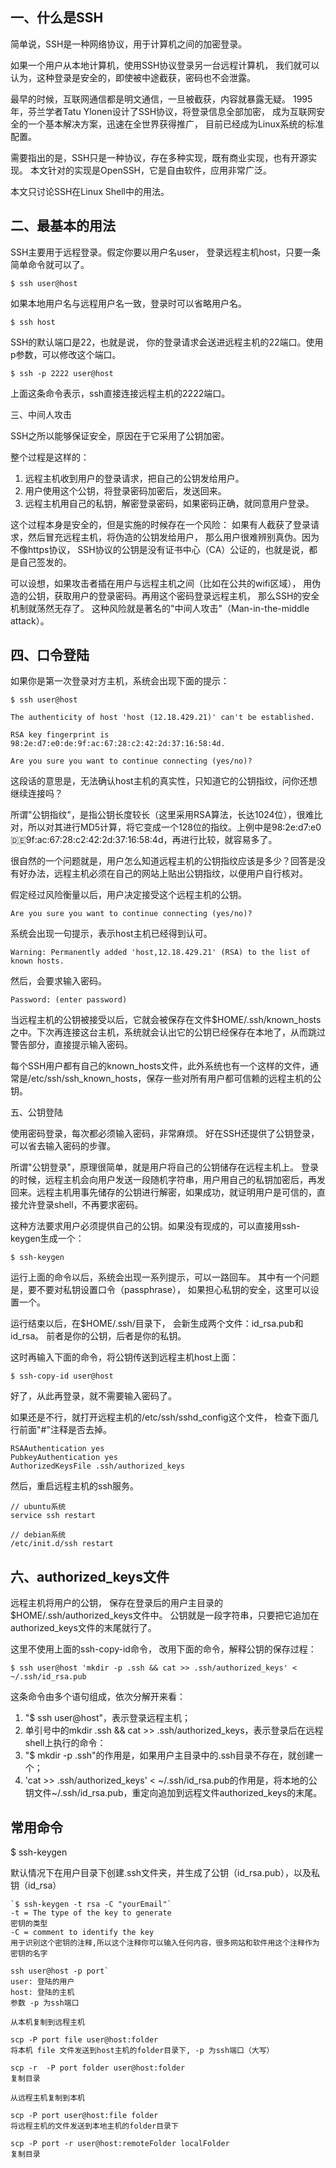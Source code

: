 ## 一、什么是SSH

简单说，SSH是一种网络协议，用于计算机之间的加密登录。

如果一个用户从本地计算机，使用SSH协议登录另一台远程计算机，
我们就可以认为，这种登录是安全的，即使被中途截获，密码也不会泄露。

最早的时候，互联网通信都是明文通信，一旦被截获，内容就暴露无疑。
1995年，芬兰学者Tatu Ylonen设计了SSH协议，将登录信息全部加密，
成为互联网安全的一个基本解决方案，迅速在全世界获得推广，
目前已经成为Linux系统的标准配置。

需要指出的是，SSH只是一种协议，存在多种实现，既有商业实现，也有开源实现。
本文针对的实现是OpenSSH，它是自由软件，应用非常广泛。

本文只讨论SSH在Linux Shell中的用法。

## 二、最基本的用法

SSH主要用于远程登录。假定你要以用户名user，
登录远程主机host，只要一条简单命令就可以了。

`$ ssh user@host`

如果本地用户名与远程用户名一致，登录时可以省略用户名。

`$ ssh host`

SSH的默认端口是22，也就是说，
你的登录请求会送进远程主机的22端口。使用p参数，可以修改这个端口。

`$ ssh -p 2222 user@host`

上面这条命令表示，ssh直接连接远程主机的2222端口。

三、中间人攻击

SSH之所以能够保证安全，原因在于它采用了公钥加密。

整个过程是这样的：
1. 远程主机收到用户的登录请求，把自己的公钥发给用户。
2. 用户使用这个公钥，将登录密码加密后，发送回来。
3. 远程主机用自己的私钥，解密登录密码，如果密码正确，就同意用户登录。

这个过程本身是安全的，但是实施的时候存在一个风险：
如果有人截获了登录请求，然后冒充远程主机，将伪造的公钥发给用户，
那么用户很难辨别真伪。因为不像https协议，
SSH协议的公钥是没有证书中心（CA）公证的，也就是说，都是自己签发的。

可以设想，如果攻击者插在用户与远程主机之间（比如在公共的wifi区域），
用伪造的公钥，获取用户的登录密码。再用这个密码登录远程主机，
那么SSH的安全机制就荡然无存了。
这种风险就是著名的"中间人攻击"（Man-in-the-middle attack）。

## 四、口令登陆

如果你是第一次登录对方主机，系统会出现下面的提示：

```
$ ssh user@host

The authenticity of host 'host (12.18.429.21)' can't be established.

RSA key fingerprint is 98:2e:d7:e0:de:9f:ac:67:28:c2:42:2d:37:16:58:4d.

Are you sure you want to continue connecting (yes/no)?
```
这段话的意思是，无法确认host主机的真实性，只知道它的公钥指纹，问你还想继续连接吗？

所谓"公钥指纹"，是指公钥长度较长（这里采用RSA算法，长达1024位），很难比对，所以对其进行MD5计算，将它变成一个128位的指纹。上例中是98:2e:d7:e0:de:9f:ac:67:28:c2:42:2d:37:16:58:4d，再进行比较，就容易多了。

很自然的一个问题就是，用户怎么知道远程主机的公钥指纹应该是多少？回答是没有好办法，远程主机必须在自己的网站上贴出公钥指纹，以便用户自行核对。

假定经过风险衡量以后，用户决定接受这个远程主机的公钥。

`Are you sure you want to continue connecting (yes/no)? `

系统会出现一句提示，表示host主机已经得到认可。

`Warning: Permanently added 'host,12.18.429.21' (RSA) to the list of known hosts.`

然后，会要求输入密码。

`Password: (enter password)`

当远程主机的公钥被接受以后，它就会被保存在文件$HOME/.ssh/known_hosts之中。下次再连接这台主机，系统就会认出它的公钥已经保存在本地了，从而跳过警告部分，直接提示输入密码。

每个SSH用户都有自己的known_hosts文件，此外系统也有一个这样的文件，通常是/etc/ssh/ssh_known_hosts，保存一些对所有用户都可信赖的远程主机的公钥。

五、公钥登陆

使用密码登录，每次都必须输入密码，非常麻烦。
好在SSH还提供了公钥登录，可以省去输入密码的步骤。

所谓"公钥登录"，原理很简单，就是用户将自己的公钥储存在远程主机上。
登录的时候，远程主机会向用户发送一段随机字符串，用户用自己的私钥加密后，再发回来。远程主机用事先储存的公钥进行解密，如果成功，就证明用户是可信的，直接允许登录shell，不再要求密码。

这种方法要求用户必须提供自己的公钥。如果没有现成的，可以直接用ssh-keygen生成一个：

`$ ssh-keygen`

运行上面的命令以后，系统会出现一系列提示，可以一路回车。
其中有一个问题是，要不要对私钥设置口令（passphrase），
如果担心私钥的安全，这里可以设置一个。

运行结束以后，在$HOME/.ssh/目录下，
会新生成两个文件：id_rsa.pub和id_rsa。
前者是你的公钥，后者是你的私钥。

这时再输入下面的命令，将公钥传送到远程主机host上面：

`$ ssh-copy-id user@host`

好了，从此再登录，就不需要输入密码了。

如果还是不行，就打开远程主机的/etc/ssh/sshd_config这个文件，
检查下面几行前面"#"注释是否去掉。
```
RSAAuthentication yes
PubkeyAuthentication yes
AuthorizedKeysFile .ssh/authorized_keys
```
然后，重启远程主机的ssh服务。

```
// ubuntu系统
service ssh restart

// debian系统
/etc/init.d/ssh restart
```

## 六、authorized_keys文件

远程主机将用户的公钥，
保存在登录后的用户主目录的$HOME/.ssh/authorized_keys文件中。
公钥就是一段字符串，只要把它追加在authorized_keys文件的末尾就行了。

这里不使用上面的ssh-copy-id命令，
改用下面的命令，解释公钥的保存过程：

`$ ssh user@host 'mkdir -p .ssh && cat >> .ssh/authorized_keys' < ~/.ssh/id_rsa.pub`

这条命令由多个语句组成，依次分解开来看：
1. "$ ssh user@host"，表示登录远程主机；
2. 单引号中的mkdir .ssh && cat >> .ssh/authorized_keys，表示登录后在远程shell上执行的命令：
3. "$ mkdir -p .ssh"的作用是，如果用户主目录中的.ssh目录不存在，就创建一个；
4. 'cat >> .ssh/authorized_keys' < ~/.ssh/id_rsa.pub的作用是，将本地的公钥文件~/.ssh/id_rsa.pub，重定向追加到远程文件authorized_keys的末尾。

## 常用命令

$ ssh-keygen

默认情况下在用户目录下创建.ssh文件夹，并生成了公钥（id_rsa.pub），以及私钥（id_rsa）

```
`$ ssh-keygen -t rsa -C "yourEmail"`
-t = The type of the key to generate 
密钥的类型 
-C = comment to identify the key 
用于识别这个密钥的注释,所以这个注释你可以输入任何内容，很多网站和软件用这个注释作为密钥的名字
```

```
ssh user@host -p port`
user: 登陆的用户
host: 登陆的主机
参数 -p 为ssh端口
```

```
从本机复制到远程主机

scp -P port file user@host:folder
将本机 file 文件发送到host主机的folder目录下, -p 为ssh端口（大写）

scp -r  -P port folder user@host:folder
复制目录
```

```
从远程主机复制到本机

scp -P port user@host:file folder
将远程主机的文件发送到本地主机的folder目录下

scp -P port -r user@host:remoteFolder localFolder
复制目录
```




